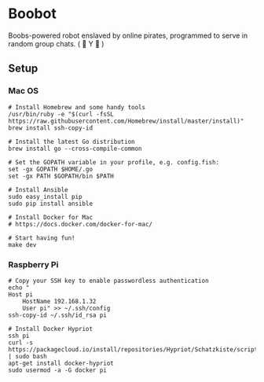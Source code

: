 # Boobot

Boobs-powered robot enslaved by online pirates, programmed to serve in random group chats. ( 🤖 Y 🤖 )

## Setup

### Mac OS

	# Install Homebrew and some handy tools
	/usr/bin/ruby -e "$(curl -fsSL https://raw.githubusercontent.com/Homebrew/install/master/install)"
	brew install ssh-copy-id

	# Install the latest Go distribution
	brew install go --cross-compile-common

	# Set the GOPATH variable in your profile, e.g. config.fish:
	set -gx GOPATH $HOME/.go
	set -gx PATH $GOPATH/bin $PATH

	# Install Ansible
	sudo easy_install pip
	sudo pip install ansible

	# Install Docker for Mac
	# https://docs.docker.com/docker-for-mac/

	# Start having fun!
	make dev

### Raspberry Pi

	# Copy your SSH key to enable passwordless authentication
	echo "
	Host pi
	    HostName 192.168.1.32
	    User pi" >> ~/.ssh/config
	ssh-copy-id ~/.ssh/id_rsa pi

	# Install Docker Hypriot
	ssh pi
	curl -s https://packagecloud.io/install/repositories/Hypriot/Schatzkiste/script.deb.sh | sudo bash
	apt-get install docker-hypriot
	sudo usermod -a -G docker pi
